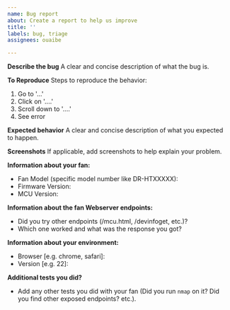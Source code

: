 ```yaml
---
name: Bug report
about: Create a report to help us improve
title: ''
labels: bug, triage
assignees: ouaibe

---
```


**Describe the bug**
A clear and concise description of what the bug is.

**To Reproduce**
Steps to reproduce the behavior:
1. Go to '...'
2. Click on '....'
3. Scroll down to '....'
4. See error

**Expected behavior**
A clear and concise description of what you expected to happen.

**Screenshots**
If applicable, add screenshots to help explain your problem.

**Information about your fan:**
 - Fan Model (specific model number like DR-HTXXXXX):
 - Firmware Version:
 - MCU Version:

**Information about the fan Webserver endpoints:**
 - Did you try other endpoints (/mcu.html, /devinfoget, etc.)?
 - Which one worked and what was the response you got?

**Information about your environment:**
 - Browser [e.g. chrome, safari]:
 - Version [e.g. 22]:

**Additional tests you did?**

- Add any other tests you did with your fan (Did you run `nmap` on it? Did you find other exposed endpoints? etc.).
